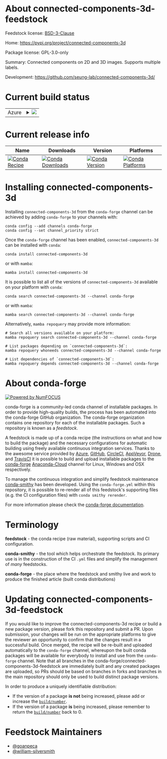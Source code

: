 About connected-components-3d-feedstock
=======================================

Feedstock license: [BSD-3-Clause](https://github.com/conda-forge/connected-components-3d-feedstock/blob/main/LICENSE.txt)

Home: https://pypi.org/project/connected-components-3d

Package license: GPL-3.0-only

Summary: Connected components on 2D and 3D images. Supports multiple labels.

Development: https://github.com/seung-lab/connected-components-3d/

Current build status
====================


<table>
    
  <tr>
    <td>Azure</td>
    <td>
      <details>
        <summary>
          <a href="https://dev.azure.com/conda-forge/feedstock-builds/_build/latest?definitionId=15351&branchName=main">
            <img src="https://dev.azure.com/conda-forge/feedstock-builds/_apis/build/status/connected-components-3d-feedstock?branchName=main">
          </a>
        </summary>
        <table>
          <thead><tr><th>Variant</th><th>Status</th></tr></thead>
          <tbody><tr>
              <td>linux_64_numpy1.22python3.10.____cpython</td>
              <td>
                <a href="https://dev.azure.com/conda-forge/feedstock-builds/_build/latest?definitionId=15351&branchName=main">
                  <img src="https://dev.azure.com/conda-forge/feedstock-builds/_apis/build/status/connected-components-3d-feedstock?branchName=main&jobName=linux&configuration=linux%20linux_64_numpy1.22python3.10.____cpython" alt="variant">
                </a>
              </td>
            </tr><tr>
              <td>linux_64_numpy1.22python3.8.____cpython</td>
              <td>
                <a href="https://dev.azure.com/conda-forge/feedstock-builds/_build/latest?definitionId=15351&branchName=main">
                  <img src="https://dev.azure.com/conda-forge/feedstock-builds/_apis/build/status/connected-components-3d-feedstock?branchName=main&jobName=linux&configuration=linux%20linux_64_numpy1.22python3.8.____cpython" alt="variant">
                </a>
              </td>
            </tr><tr>
              <td>linux_64_numpy1.22python3.9.____cpython</td>
              <td>
                <a href="https://dev.azure.com/conda-forge/feedstock-builds/_build/latest?definitionId=15351&branchName=main">
                  <img src="https://dev.azure.com/conda-forge/feedstock-builds/_apis/build/status/connected-components-3d-feedstock?branchName=main&jobName=linux&configuration=linux%20linux_64_numpy1.22python3.9.____cpython" alt="variant">
                </a>
              </td>
            </tr><tr>
              <td>linux_64_numpy1.23python3.11.____cpython</td>
              <td>
                <a href="https://dev.azure.com/conda-forge/feedstock-builds/_build/latest?definitionId=15351&branchName=main">
                  <img src="https://dev.azure.com/conda-forge/feedstock-builds/_apis/build/status/connected-components-3d-feedstock?branchName=main&jobName=linux&configuration=linux%20linux_64_numpy1.23python3.11.____cpython" alt="variant">
                </a>
              </td>
            </tr><tr>
              <td>osx_64_numpy1.22python3.10.____cpython</td>
              <td>
                <a href="https://dev.azure.com/conda-forge/feedstock-builds/_build/latest?definitionId=15351&branchName=main">
                  <img src="https://dev.azure.com/conda-forge/feedstock-builds/_apis/build/status/connected-components-3d-feedstock?branchName=main&jobName=osx&configuration=osx%20osx_64_numpy1.22python3.10.____cpython" alt="variant">
                </a>
              </td>
            </tr><tr>
              <td>osx_64_numpy1.22python3.8.____cpython</td>
              <td>
                <a href="https://dev.azure.com/conda-forge/feedstock-builds/_build/latest?definitionId=15351&branchName=main">
                  <img src="https://dev.azure.com/conda-forge/feedstock-builds/_apis/build/status/connected-components-3d-feedstock?branchName=main&jobName=osx&configuration=osx%20osx_64_numpy1.22python3.8.____cpython" alt="variant">
                </a>
              </td>
            </tr><tr>
              <td>osx_64_numpy1.22python3.9.____cpython</td>
              <td>
                <a href="https://dev.azure.com/conda-forge/feedstock-builds/_build/latest?definitionId=15351&branchName=main">
                  <img src="https://dev.azure.com/conda-forge/feedstock-builds/_apis/build/status/connected-components-3d-feedstock?branchName=main&jobName=osx&configuration=osx%20osx_64_numpy1.22python3.9.____cpython" alt="variant">
                </a>
              </td>
            </tr><tr>
              <td>osx_64_numpy1.23python3.11.____cpython</td>
              <td>
                <a href="https://dev.azure.com/conda-forge/feedstock-builds/_build/latest?definitionId=15351&branchName=main">
                  <img src="https://dev.azure.com/conda-forge/feedstock-builds/_apis/build/status/connected-components-3d-feedstock?branchName=main&jobName=osx&configuration=osx%20osx_64_numpy1.23python3.11.____cpython" alt="variant">
                </a>
              </td>
            </tr><tr>
              <td>win_64_numpy1.22python3.10.____cpython</td>
              <td>
                <a href="https://dev.azure.com/conda-forge/feedstock-builds/_build/latest?definitionId=15351&branchName=main">
                  <img src="https://dev.azure.com/conda-forge/feedstock-builds/_apis/build/status/connected-components-3d-feedstock?branchName=main&jobName=win&configuration=win%20win_64_numpy1.22python3.10.____cpython" alt="variant">
                </a>
              </td>
            </tr><tr>
              <td>win_64_numpy1.22python3.8.____cpython</td>
              <td>
                <a href="https://dev.azure.com/conda-forge/feedstock-builds/_build/latest?definitionId=15351&branchName=main">
                  <img src="https://dev.azure.com/conda-forge/feedstock-builds/_apis/build/status/connected-components-3d-feedstock?branchName=main&jobName=win&configuration=win%20win_64_numpy1.22python3.8.____cpython" alt="variant">
                </a>
              </td>
            </tr><tr>
              <td>win_64_numpy1.22python3.9.____cpython</td>
              <td>
                <a href="https://dev.azure.com/conda-forge/feedstock-builds/_build/latest?definitionId=15351&branchName=main">
                  <img src="https://dev.azure.com/conda-forge/feedstock-builds/_apis/build/status/connected-components-3d-feedstock?branchName=main&jobName=win&configuration=win%20win_64_numpy1.22python3.9.____cpython" alt="variant">
                </a>
              </td>
            </tr><tr>
              <td>win_64_numpy1.23python3.11.____cpython</td>
              <td>
                <a href="https://dev.azure.com/conda-forge/feedstock-builds/_build/latest?definitionId=15351&branchName=main">
                  <img src="https://dev.azure.com/conda-forge/feedstock-builds/_apis/build/status/connected-components-3d-feedstock?branchName=main&jobName=win&configuration=win%20win_64_numpy1.23python3.11.____cpython" alt="variant">
                </a>
              </td>
            </tr>
          </tbody>
        </table>
      </details>
    </td>
  </tr>
</table>

Current release info
====================

| Name | Downloads | Version | Platforms |
| --- | --- | --- | --- |
| [![Conda Recipe](https://img.shields.io/badge/recipe-connected--components--3d-green.svg)](https://anaconda.org/conda-forge/connected-components-3d) | [![Conda Downloads](https://img.shields.io/conda/dn/conda-forge/connected-components-3d.svg)](https://anaconda.org/conda-forge/connected-components-3d) | [![Conda Version](https://img.shields.io/conda/vn/conda-forge/connected-components-3d.svg)](https://anaconda.org/conda-forge/connected-components-3d) | [![Conda Platforms](https://img.shields.io/conda/pn/conda-forge/connected-components-3d.svg)](https://anaconda.org/conda-forge/connected-components-3d) |

Installing connected-components-3d
==================================

Installing `connected-components-3d` from the `conda-forge` channel can be achieved by adding `conda-forge` to your channels with:

```
conda config --add channels conda-forge
conda config --set channel_priority strict
```

Once the `conda-forge` channel has been enabled, `connected-components-3d` can be installed with `conda`:

```
conda install connected-components-3d
```

or with `mamba`:

```
mamba install connected-components-3d
```

It is possible to list all of the versions of `connected-components-3d` available on your platform with `conda`:

```
conda search connected-components-3d --channel conda-forge
```

or with `mamba`:

```
mamba search connected-components-3d --channel conda-forge
```

Alternatively, `mamba repoquery` may provide more information:

```
# Search all versions available on your platform:
mamba repoquery search connected-components-3d --channel conda-forge

# List packages depending on `connected-components-3d`:
mamba repoquery whoneeds connected-components-3d --channel conda-forge

# List dependencies of `connected-components-3d`:
mamba repoquery depends connected-components-3d --channel conda-forge
```


About conda-forge
=================

[![Powered by
NumFOCUS](https://img.shields.io/badge/powered%20by-NumFOCUS-orange.svg?style=flat&colorA=E1523D&colorB=007D8A)](https://numfocus.org)

conda-forge is a community-led conda channel of installable packages.
In order to provide high-quality builds, the process has been automated into the
conda-forge GitHub organization. The conda-forge organization contains one repository
for each of the installable packages. Such a repository is known as a *feedstock*.

A feedstock is made up of a conda recipe (the instructions on what and how to build
the package) and the necessary configurations for automatic building using freely
available continuous integration services. Thanks to the awesome service provided by
[Azure](https://azure.microsoft.com/en-us/services/devops/), [GitHub](https://github.com/),
[CircleCI](https://circleci.com/), [AppVeyor](https://www.appveyor.com/),
[Drone](https://cloud.drone.io/welcome), and [TravisCI](https://travis-ci.com/)
it is possible to build and upload installable packages to the
[conda-forge](https://anaconda.org/conda-forge) [Anaconda-Cloud](https://anaconda.org/)
channel for Linux, Windows and OSX respectively.

To manage the continuous integration and simplify feedstock maintenance
[conda-smithy](https://github.com/conda-forge/conda-smithy) has been developed.
Using the ``conda-forge.yml`` within this repository, it is possible to re-render all of
this feedstock's supporting files (e.g. the CI configuration files) with ``conda smithy rerender``.

For more information please check the [conda-forge documentation](https://conda-forge.org/docs/).

Terminology
===========

**feedstock** - the conda recipe (raw material), supporting scripts and CI configuration.

**conda-smithy** - the tool which helps orchestrate the feedstock.
                   Its primary use is in the construction of the CI ``.yml`` files
                   and simplify the management of *many* feedstocks.

**conda-forge** - the place where the feedstock and smithy live and work to
                  produce the finished article (built conda distributions)


Updating connected-components-3d-feedstock
==========================================

If you would like to improve the connected-components-3d recipe or build a new
package version, please fork this repository and submit a PR. Upon submission,
your changes will be run on the appropriate platforms to give the reviewer an
opportunity to confirm that the changes result in a successful build. Once
merged, the recipe will be re-built and uploaded automatically to the
`conda-forge` channel, whereupon the built conda packages will be available for
everybody to install and use from the `conda-forge` channel.
Note that all branches in the conda-forge/connected-components-3d-feedstock are
immediately built and any created packages are uploaded, so PRs should be based
on branches in forks and branches in the main repository should only be used to
build distinct package versions.

In order to produce a uniquely identifiable distribution:
 * If the version of a package **is not** being increased, please add or increase
   the [``build/number``](https://docs.conda.io/projects/conda-build/en/latest/resources/define-metadata.html#build-number-and-string).
 * If the version of a package **is** being increased, please remember to return
   the [``build/number``](https://docs.conda.io/projects/conda-build/en/latest/resources/define-metadata.html#build-number-and-string)
   back to 0.

Feedstock Maintainers
=====================

* [@goanpeca](https://github.com/goanpeca/)
* [@william-silversmith](https://github.com/william-silversmith/)

